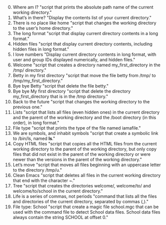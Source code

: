 0. Where am I? "script that prints the absolute path name of the current working directory."
1. What’s in there? "Display the contents list of your current directory."
2. There is no place like home "script that changes the working directory to the user’s home directory."
3. The long format "script that display current directory contents in a long format."
4. Hidden files "script that display current directory contents, including hidden files in long format."
5. I love numbers "Display current directory contents in long format, with user and group IDs displayed numerically, and hidden files."
6. Welcome "script that creates a directory named my_first_directory in the /tmp/ directory."
7. Betty in my first directory "script that move the file betty from /tmp/ to /tmp/my_first_directory."
8. Bye bye Betty "script that delete the file betty."
9. Bye bye My first directory "script that delete the directory my_first_directory that is in the /tmp directory."
10. Back to the future "script that changes the working directory to the previous one."
11. Lists "script that lists all files (even hidden ones) in the current directory and the parent of the working directory and the /boot directory (in this order), in long format."
12. File type "script that prints the type of the file named iamafile."
13. We are symbols, and inhabit symbols "script that create a symbolic link to /bin/ls, named __ls__."
14. Copy HTML files "script that copies all the HTML files from the current working directory to the parent of the working directory, but only copy files that did not exist in the parent of the working directory or were newer than the versions in the parent of the working directory."
15. Let’s move "script that moves all files beginning with an uppercase letter to the directory /tmp/u."
16. Clean Emacs "script that deletes all files in the current working directory that end with the character ~."
17. Tree "script that creates the directories welcome/, welcome/to/ and welcome/to/school in the current directory."
18. Life is a series of commas, not periods "command that lists all the files and directories of the current directory, separated by commas (,)."
19. File type: School "script that create a magic file school.mgc that can be used with the command file to detect School data files. School data files always contain the string SCHOOL at offset 0."
